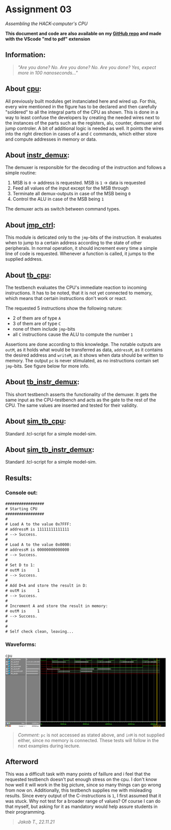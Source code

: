# Assignment 03
*Assembling the HACK-computer's CPU*

**This document and code are also available on my [GitHub repo](https://github.com/jake-is-ESD-protected/learn_HDL/tree/master/assignments/a04) and made with the VScode "md to pdf" extension**

## Information:

>*"Are you done? No. Are you done? No. Are you done? Yes, expect more in 100 nanoseconds..."*

## About [cpu](cpu/src/cpu.sv):
All previously built modules get instanciated here and wired up. For this, every wire mentioned in the figure has to be declared and then carefully "soldered" to all the integral parts of the CPU as shown. This is done in a way to least confuse the developers by creating the needed wires next to the instances of the parts such as the registers, alu, counter, demuxer and jump controler. A bit of additional logic is needed as well. It points the wires into the right direction in cases of `A` and `C` commands, which either store and compute addresses in memory or data.

## About [instr_demux](cpu/src/instr_demux.sv):
The demuxer is responsible for the decoding of the instruction and follows a simple routine:

1. MSB is `0` -> address is requested. MSB is `1` -> data is requested
2. Feed all values of the input except for the MSB through
3. Terminate all demux-outputs in case of the MSB being `0`
4. Control the ALU in case of the MSB being `1`

The demuxer acts as switch between command types.

## About [jmp_ctrl](cpu/src/jmp_ctrl.sv):
This module is deticated only to the `jmp`-bits of the instruction. It evaluates when to jump to a certain address according to the state of other peripherals. In normal operation, it should increment every time a simple line of code is requested. Whenever a function is called, it jumps to the supplied address.

## About [tb_cpu](cpu/sim/tb_cpu.sv):
The testbench evaluates the CPU's immediate reaction to incoming instructions. It has to be noted, that it is not yet connected to memory, which means that certain instructions don't work or react.

The requested 5 instructions show the following nature:
* 2 of them are of type `A`
* 3 of them are of type `C`
* none of them include `jmp`-bits
* all `C` instructions cause the ALU to compute the number `1`

Assertions are done according to this knowledge. The notable outputs are `outM`, as it holds what would be transferred as data, `addressM`, as it contains the desired address and `writeM`, as it shows when data should be written to memory. The output `pc` is never stimulated, as no instructions contain set `jmp`-bits. See figure below for more info.

## About [tb_instr_demux](cpu/sim/tb_instr_demux.sv):
This short testbench asserts the functionality of the demuxer. It gets the same input as the CPU-testbench and acts as the gate to the rest of the CPU. The same values are inserted and tested for their validity.

## About [sim_tb_cpu](cpu/sim/sim_tb_cpu.tcl):

Standard .tcl-script for a simple model-sim. 

## About [sim_tb_instr_demux](cpu/sim/sim_tb_instr_demux.tcl):

Standard .tcl-script for a simple model-sim. 


## Results:

### Console out:

```
#################
# Starting CPU
#################
# 
# Load A to the value 0x7FFF:
# addressM is 11111111111111
# --> Success.
# 
# Load A to the value 0x0000:
# addressM is 00000000000000
# --> Success.
# 
# Set D to 1:
# outM is     1
# --> Success.
# 
# Add D+A and store the result in D:
# outM is     1
# --> Success.
# 
# Increment A and store the result in memory:
# outM is     1
# --> Success.
# 
# 
# Self check clean, leaving...
```

### Waveforms:
`cpu`
![cpu](cpu/sim/screenshots/wave_cpu.png)

>*Comment:* `pc` is not accessed as stated above, and `inM` is not supplied either, since no memory is connected. These tests will follow in the next examples during lecture.

## Afterword
This was a difficult task with many points of faillure and i feel that the requested testbench doesn't put enough stress on the cpu. I don't know how well it will work in the big picture, since so many things can go wrong from now on. Additionally, this testbench supplies me with misleading results. Since every output of the C-instructions is `1`, I first assumed that it was stuck. Why not test for a broader range of values? Of course I can do that myself, but asking for it as mandatory would help assure students in their programming.


>*Jakob T., 22.11.21*